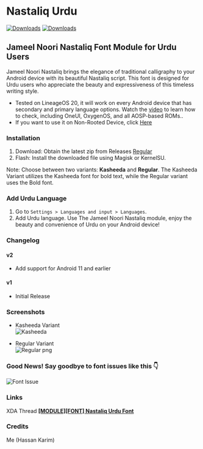 # Nastaliq Urdu
[![Downloads](https://img.shields.io/github/downloads/Hassan-kareem/Nastaliq-Urdu_font/Noori-Regular/total.svg?&label=Downloads&query=totalString)](https://github.com/Hassan-kareem/Nastaliq-Urdu_font/releases/tag/Noori-Regular)
[![Downloads](https://img.shields.io/github/downloads/Hassan-kareem/Nastaliq-Urdu_font/Noori-Regular-v2/total.svg?&label=v2-Downloads&query=totalString)](https://github.com/Hassan-kareem/Nastaliq-Urdu_font/releases/tag/Noori-Regular-v2)
## Jameel Noori Nastaliq Font Module for Urdu Users

Jameel Noori Nastaliq brings the elegance of traditional calligraphy to your Android device with its beautiful Nastaliq script. This font is designed for Urdu users who appreciate the beauty and expressiveness of this timeless writing style.

* Tested on LineageOS 20, it will work on every Android device that has secondary and primary language options. Watch the <a href="https://youtu.be/2xI-Kagl1yI?si=ja5x8huKUiWJnF9J&t=46">video</a> to learn how to check, including OneUI, OxygenOS, and all AOSP-based ROMs.</b>.
* If you want to use it on Non-Rooted Device, click <a href="https://github.com/Hassan-kareem/Nastaliq-Urdu_font/tree/Non-Rooted">Here</a>
### Installation

1. Download: Obtain the latest zip from Releases [Regular](https://github.com/Hassan-kareem/Nastaliq-Urdu_font/releases/download/Noori-Regular-v2/Nastaliq-Urdu_Regular-v2.zip)
2. Flash: Install the downloaded file using Magisk or KernelSU.

Note: Choose between two variants: <b>Kasheeda</b> and <b>Regular</b>. The Kasheeda Variant utilizes the Kasheeda font for bold text, while the Regular variant uses the Bold font.

### Add Urdu Language

1. Go to `Settings > Languages and input > Languages`.
2. Add Urdu language.
Use The Jameel Noori Nastaliq module, enjoy the beauty and convenience of Urdu on your Android device!
### Changelog
#### v2
* Add support for Android 11 and earlier
#### v1
* Initial Release
### Screenshots

* Kasheeda Variant <br> ![Kasheeda](https://github.com/Hassan-kareem/Nastaliq-Fonts/assets/144518310/245c7e76-07dc-4d4a-80c8-e8ab4a555b3d) <!-- Describing Kasheeda Variant -->

* Regular Variant <br>
![Regular png](https://github.com/Hassan-kareem/Nastaliq-Fonts/assets/144518310/b4af05c4-7751-41e0-9b10-39f43aff8428) <!-- Describing Regular Variant -->

### Good News! Say goodbye to font issues like this 👇

![Font Issue](https://github.com/Hassan-kareem/Nastaliq-Fonts/assets/144518310/85930501-fab5-4e85-b2e5-55592639ff14)

### Links
XDA Thread <a href="https://xdaforums.com/t/module-font-nastaliq-urdu-font.4645787/" target="_blank"><b>[MODULE][FONT] Nastaliq Urdu Font</b></a>
### Credits

Me (Hassan Karim)
